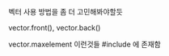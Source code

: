 벡터 사용 방법을 좀 더 고민해봐야할듯

vector.front(), vector.back()

vector.maxelement 이런것들 #include <algorithm>에 존재함
